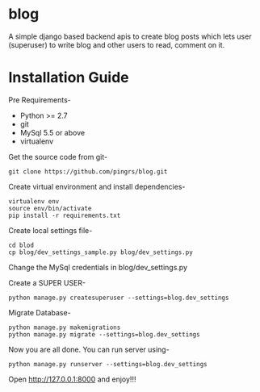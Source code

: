 # blog
A simple django based backend apis to create blog posts which lets user (superuser) to write blog and other users to read, comment on it.

# Installation Guide
Pre Requirements-
- Python >= 2.7
- git
- MySql 5.5 or above
- virtualenv

Get the source code from git-
```
git clone https://github.com/pingrs/blog.git
```
Create virtual environment and install dependencies-
```
virtualenv env
source env/bin/activate
pip install -r requirements.txt
```
Create local settings file-
```
cd blod
cp blog/dev_settings_sample.py blog/dev_settings.py
```
Change the MySql credentials in blog/dev_settings.py

Create a SUPER USER-
```
python manage.py createsuperuser --settings=blog.dev_settings
```
Migrate Database-
```
python manage.py makemigrations
python manage.py migrate --settings=blog.dev_settings
```
Now you are all done. You can run server using-
```
python manage.py runserver --settings=blog.dev_settings
```
Open <http://127.0.0.1:8000> and enjoy!!!
